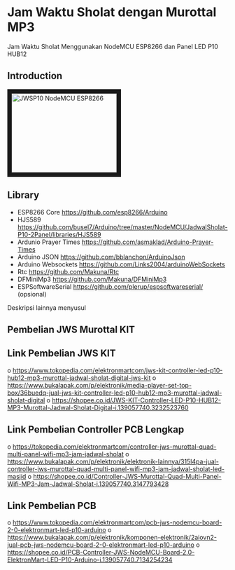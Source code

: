 # Jam Waktu Sholat dengan Murottal MP3
Jam Waktu Sholat Menggunakan NodeMCU ESP8266 dan Panel LED P10 HUB12

## Introduction
<a href="http://www.youtube.com/watch?feature=player_embedded&v=6WFdybnsPQU" target="_blank"><img src="http://img.youtube.com/vi/6WFdybnsPQU/0.jpg"
alt="JWSP10 NodeMCU ESP8266" width="240" height="180" border="10" /></a>

## Library

- ESP8266 Core https://github.com/esp8266/Arduino
- HJS589 https://github.com/busel7/Arduino/tree/master/NodeMCU/JadwalSholat-P10-2Panel/libraries/HJS589
- Ardunio Prayer Times https://github.com/asmaklad/Arduino-Prayer-Times
- Arduino JSON https://github.com/bblanchon/ArduinoJson
- Arduino Websockets https://github.com/Links2004/arduinoWebSockets
- Rtc https://github.com/Makuna/Rtc
- DFMiniMp3 https://github.com/Makuna/DFMiniMp3
- ESPSoftwareSerial https://github.com/plerup/espsoftwareserial/ (opsional)

Deskripsi lainnya menyusul

## Pembelian JWS Murottal KIT

Link Pembelian JWS KIT
---------------------------------------
o https://www.tokopedia.com/elektronmartcom/jws-kit-controller-led-p10-hub12-mp3-murottal-jadwal-sholat-digital-jws-kit
o https://www.bukalapak.com/p/elektronik/media-player-set-top-box/36buedq-jual-jws-kit-controller-led-p10-hub12-mp3-murottal-jadwal-sholat-digital
o https://shopee.co.id/JWS-KIT-Controller-LED-P10-HUB12-MP3-Murottal-Jadwal-Sholat-Digital-i.139057740.3232523760


Link Pembelian Controller PCB Lengkap
---------------------------------------------------------------
o https://tokopedia.com/elektronmartcom/controller-jws-murottal-quad-multi-panel-wifi-mp3-jam-jadwal-sholat
o https://www.bukalapak.com/p/elektronik/elektronik-lainnya/315l4pa-jual-controller-jws-murottal-quad-multi-panel-wifi-mp3-jam-jadwal-sholat-led-masjid
o https://shopee.co.id/Controller-JWS-Murottal-Quad-Multi-Panel-Wifi-MP3-Jam-Jadwal-Sholat-i.139057740.3147793428


Link Pembelian PCB
--------------------------------
o https://www.tokopedia.com/elektronmartcom/pcb-jws-nodemcu-board-2-0-elektronmart-led-p10-arduino
o https://www.bukalapak.com/p/elektronik/komponen-elektronik/2aiovn2-jual-pcb-jws-nodemcu-board-2-0-elektronmart-led-p10-arduino
o https://shopee.co.id/PCB-Controller-JWS-NodeMCU-Board-2.0-ElektronMart-LED-P10-Arduino-i.139057740.7134254234
